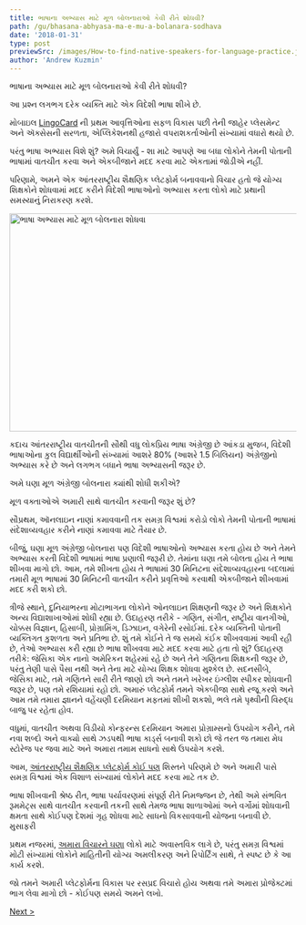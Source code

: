 ```yaml
---
title: ભાષાના અભ્યાસ માટે મૂળ બોલનારાઓ કેવી રીતે શોધવી?
path: /gu/bhasana-abhyasa-ma-e-mu-a-bolanara-sodhava
date: '2018-01-31'
type: post
previewSrc: /images/How-to-find-native-speakers-for-language-practice.jpg
author: 'Andrew Kuzmin'
---
```


ભાષાના અભ્યાસ માટે મૂળ બોલનારાઓ કેવી રીતે શોધવી?

આ પ્રશ્ન લગભગ દરેક વ્યક્તિ માટે એક વિદેશી ભાષા શીખે છે.

મોબાઇલ <a href="https://lingocard.com">LingoCard</a> ની પ્રથમ આવૃત્તિઓના સફળ વિકાસ પછી તેની જાહેર પ્લેસમેન્ટ અને ઍક્સેસની સરળતા, એપ્લિકેશનથી હજારો વપરાશકર્તાઓની સંખ્યામાં વધારો થયો છે.

પરંતુ ભાષા અભ્યાસ વિશે શું? અમે વિચાર્યું - શા માટે આપણે આ બધા લોકોને તેમની પોતાની ભાષામાં વાતચીત કરવા અને એકબીજાને મદદ કરવા માટે એકતામાં જોડીએ નહીં.

પરિણામે, અમને એક આંતરરાષ્ટ્રીય શૈક્ષણિક પ્લેટફોર્મ બનાવવાનો વિચાર હતો જે યોગ્ય શિક્ષકોને શોધવામાં મદદ કરીને વિદેશી ભાષાઓનો અભ્યાસ કરતા લોકો માટે પ્રથાની સમસ્યાનું નિરાકરણ કરશે.

<img class="aligncenter wp-image-78 size-full" src="../images/platform/social-network.jpg" alt="ભાષા અભ્યાસ માટે મૂળ બોલનારા શોધવા" width="628" height="383" />

કદાચ આંતરરાષ્ટ્રીય વાતચીતની સૌથી વધુ લોકપ્રિય ભાષા અંગ્રેજી છે આંકડા મુજબ, વિદેશી ભાષાઓના કુલ વિદ્યાર્થીઓની સંખ્યામાં આશરે 80% (આશરે 1.5 બિલિયન) અંગ્રેજીનો અભ્યાસ કરે છે અને લગભગ બધાને ભાષા અભ્યાસની જરૂર છે.

અમે ઘણા મૂળ અંગ્રેજી બોલનારા ક્યાંથી શોધી શકીએ?

મૂળ વક્તાઓએ અમારી સાથે વાતચીત કરવાની જરૂર શું છે?

સૌપ્રથમ, ઑનલાઇન નાણાં કમાવવાની તક સમગ્ર વિશ્વમાં કરોડો લોકો તેમની પોતાની ભાષામાં સંદેશાવ્યવહાર કરીને નાણાં કમાવવા માટે તૈયાર છે.

બીજું, ઘણા મૂળ અંગ્રેજી બોલનારા પણ વિદેશી ભાષાઓનો અભ્યાસ કરતા હોય છે અને તેમને અભ્યાસ કરતી વિદેશી ભાષામાં ભાષા પ્રણાલી જરૂરી છે. તેમાંના ઘણા તમે બોલતા હોય તે ભાષા શીખવા માગો છો. આમ, તમે શીખતા હોય તે ભાષામાં 30 મિનિટના સંદેશાવ્યવહારના બદલામાં તમારી મૂળ ભાષામાં 30 મિનિટની વાતચીત કરીને પ્રવૃત્તિઓ કરવાથી એકબીજાને શીખવામાં મદદ કરી શકો છો.

ત્રીજે સ્થાને, દુનિયાભરના મોટાભાગના લોકોને ઓનલાઇન શિક્ષણની જરૂર છે અને શિક્ષકોને અન્ય વિદ્યાશાખાઓમાં શોધી રહ્યા છે. ઉદાહરણ તરીકે - ગણિત, સંગીત, રાષ્ટ્રીય વાનગીઓ, ચોક્કસ વિજ્ઞાન, હિસાબી, પ્રોગ્રામિંગ, ડિઝાઇન, વગેરેની રસોઈમાં. દરેક વ્યક્તિની પોતાની વ્યક્તિગત કુશળતા અને પ્રતિભા છે. શું તમે કોઈને તે જ સમયે કંઈક શીખવવામાં આવી રહી છે, તેઓ અભ્યાસ કરી રહ્યા છે ભાષા શીખવવા માટે મદદ કરવા માટે હતા તો શું? ઉદાહરણ તરીકે: જેસિકા એક નાનો અમેરિકન શહેરમાં રહે છે અને તેને ગણિતના શિક્ષકની જરૂર છે, પરંતુ તેણી પાસે પૈસા નથી અને તેના માટે યોગ્ય શિક્ષક શોધવા મુશ્કેલ છે. સદનસીબે, જેસિકા માટે, તમે ગણિતને સારી રીતે જાણો છો અને તમને ખરેખર ઇંગ્લીશ સ્પીકર શોધવાની જરૂર છે, પણ તમે રશિયામાં રહો છો. અમારું પ્લેટફોર્મ તમને એકબીજા સાથે રજૂ કરશે અને આમ તમે તમારા જ્ઞાનને વહેંચણી દરમિયાન મફતમાં શીખી શકશો, ભલે તમે પૃથ્વીની વિરુદ્ધ બાજુ પર રહેતા હોવ.

વધુમાં, વાતચીત અથવા વિડીયો કોન્ફરન્સ દરમિયાન અમારા પ્રોગ્રામ્સનો ઉપયોગ કરીને, તમે નવા શબ્દો અને વાક્યો સાથે ઝડપથી ભાષા કાર્ડ્સ બનાવી શકો છો જે તરત જ તમારા મેઘ સ્ટોરેજ પર જવા માટે અને અમારા તમામ સાધનો સાથે ઉપયોગ કરશે.

આમ, <a href="https://lingocard.com">આંતરરાષ્ટ્રીય શૈક્ષણિક પ્લેટફોર્મ કોઈ પણ</a> શિસ્તને પરિણમે છે અને અમારી પાસે સમગ્ર વિશ્વમાં એક વિશાળ સંખ્યામાં લોકોને મદદ કરવા માટે તક છે.

ભાષા શીખવાની શ્રેષ્ઠ રીત, ભાષા પર્યાવરણમાં સંપૂર્ણ રીતે નિમજ્જન છે, તેથી અમે સંભવિત રૂમમેટ્સ સાથે વાતચીત કરવાની તકની સાથે તેમજ ભાષા શાળાઓમાં અને વર્ગોમાં શોધવાની ક્ષમતા સાથે કોઈપણ દેશમાં ગૃહ શોધવા માટે સાધનો વિકસાવવાની યોજના બનાવી છે. મુસાફરી

પ્રથમ નજરમાં, <a href="/gu/?lang=gu">અમારા વિચારને ઘણા</a> લોકો માટે અવાસ્તવિક લાગે છે, પરંતુ સમગ્ર વિશ્વમાં મોટી સંખ્યામાં લોકોને માહિતીની યોગ્ય અમલીકરણ અને રિપોર્ટિંગ સાથે, તે સ્પષ્ટ છે કે આ કાર્ય કરશે.

જો તમને અમારી પ્લેટફોર્મના વિકાસ પર રસપ્રદ વિચારો હોય અથવા તમે અમારા પ્રોજેક્ટમાં ભાગ લેવા માગો છો - કોઈપણ સમયે અમને લખો.

<a href="/gu/inglisa-jha-api-kevi-rite-sikhavum">Next ></a>
